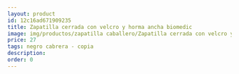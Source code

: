 ```yaml
---
layout: product
id: 12c16ad671909235
title: Zapatilla cerrada con velcro y horma ancha biomedic
image: img/productos/zapatilla caballero/Zapatilla cerrada con velcro y horma ancha biomedic=27=negro cabrera - copia.webp
price: 27
tags: negro cabrera - copia
description: 
order: 0
---
```

